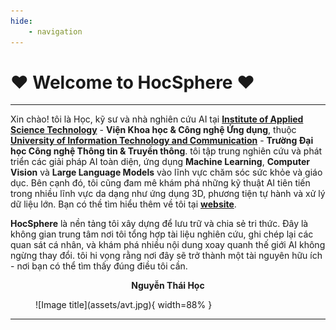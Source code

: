 ```yaml
---
hide: 
    - navigation
---
```


# :heart: Welcome to HocSphere :heart:
---

Xin chào! tôi là Học, kỹ sư và nhà nghiên cứu AI tại [**Institute of Applied Science Technology**](https://iast.ictu.edu.vn) - **Viện Khoa học & Công nghệ Ứng dụng**, thuộc [**University of Information Technology and Communication**](https://ictu.edu.vn) - **Trường Đại học Công nghệ Thông tin & Truyền thông**. tôi tập trung nghiên cứu và phát triển các giải pháp AI toàn diện, ứng dụng **Machine Learning**, **Computer Vision** và **Large Language Models** vào lĩnh vực chăm sóc sức khỏe và giáo dục. Bên cạnh đó, tôi cũng đam mê khám phá những kỹ thuật AI tiên tiến trong nhiều lĩnh vực da dạng như ứng dụng 3D, phương tiện tự hành và xử lý dữ liệu lớn. Bạn có thề tìm hiểu thêm về tôi tại [**website**](https://nthaihoc.github.io/about-me).

**HocSphere** là nền tảng tôi xây dựng để lưu trữ và chia sẻ tri thức. Đây là không gian trung tâm nơi tôi tổng hợp tài liệu nghiên cứu, ghi chép lại các quan sát cá nhân, và khám phá nhiều nội dung xoay quanh thế giới AI không ngừng thay đổi. tôi hi vọng rằng nơi đây sẽ trở thành một tài nguyên hữu ích - nơi bạn có thể tìm thấy đúng điều tôi cần.

$$\textbf{~ Nguyễn Thái Học ~}$$

<figure markdown="span">
        ![Image title](assets/avt.jpg){ width=88% }
<figcaption></figcaption>
</figure>

---
<br />
